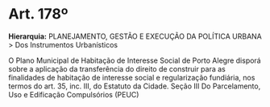# Art. 178º

**Hierarquia:** PLANEJAMENTO, GESTÃO E EXECUÇÃO DA POLÍTICA URBANA > Dos Instrumentos Urbanísticos

O Plano Municipal de Habitação de Interesse Social de Porto Alegre disporá sobre a aplicação da transferência do direito de construir para as finalidades de habitação de interesse social e regularização fundiária, nos termos do art. 35, inc. III, do Estatuto da Cidade.
Seção III
Do Parcelamento, Uso e Edificação Compulsórios (PEUC)






